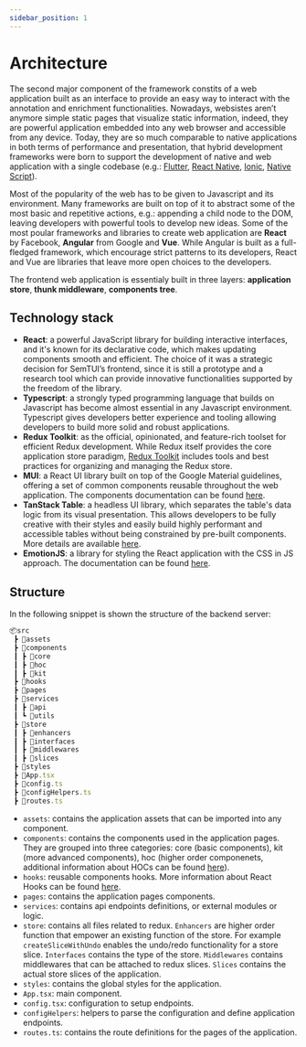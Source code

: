 ```yaml
---
sidebar_position: 1
---
```


# Architecture

The second major component of the framework constits of a web application
built as an interface to provide an easy way to interact with the annotation
and enrichment functionalities. Nowadays, websistes aren’t anymore simple
static pages that visualize static information, indeed, they are powerful application embedded into any web browser and accessible from any device.
Today, they are so much comparable to native applications in both terms
of performance and presentation, that hybrid development frameworks were
born to support the development of native and web application with a single
codebase (e.g.: [Flutter](https://flutter.dev/), [React Native](https://reactnative.dev/), [Ionic](https://ionicframework.com/), [Native Script](https://nativescript.org/)).

Most of the popularity of the web has to be given to Javascript and its
environment. Many frameworks are built on top of it to abstract some of the
most basic and repetitive actions, e.g.: appending a child node to the DOM,
leaving developers with powerful tools to develop new ideas. Some of the
most poular frameworks and libraries to create web application are **React**
by Facebook, **Angular** from Google and **Vue**. While Angular is built as
a full-fledged framework, which encourage strict patterns to its developers,
React and Vue are libraries that leave more open choices to the developers.

The frontend web application is essentialy built in three layers: **application store**, **thunk middleware**, **components tree**.

## Technology stack
- **React**: a powerful JavaScript library for building interactive interfaces, and it's known for its
declarative code, which makes updating components smooth and efficient. The choice of it was a strategic decision for
SemTUI’s frontend, since it is still a prototype and a research tool which can provide innovative functionalities
supported by the freedom of the library.
- **Typescript**: a strongly typed programming language that builds on Javascript has become almost essential in any Javascript environment. Typescript gives developers better experience
and tooling allowing developers to build more solid and robust applications.
- **Redux Toolkit**: as the official, opinionated, and feature-rich toolset for efficient Redux development.
While Redux itself provides the core application store paradigm, [Redux Toolkit](https://redux-toolkit.js.org/) includes tools and best practices for
organizing and managing the Redux store.
- **MUI**: a React UI library built on top of the Google Material guidelines, offering a set of common components reusable throughout the web application. The components documentation can be found [here](https://mui.com/).
- **TanStack Table**: a headless UI library, which separates the table's data logic from its visual presentation. This
allows developers to be fully creative with their styles and easily build highly performant and accessible tables without
being constrained by pre-built components. More details are available [here](https://react-table.tanstack.com/).
- **EmotionJS**: a library for styling the React application with the CSS in JS approach. The documentation can be found [here](https://emotion.sh/docs/introduction).

## Structure
In the following snippet is shown the structure of the backend server:

```jsx title="Frontend folders and files structure"
📦src
 ┣ 📂assets
 ┣ 📂components
 ┃ ┣ 📂core
 ┃ ┣ 📂hoc
 ┃ ┣ 📂kit
 ┣ 📂hooks
 ┣ 📂pages
 ┣ 📂services
 ┃ ┣ 📂api
 ┃ ┗ 📂utils
 ┣ 📂store
 ┃ ┣ 📂enhancers
 ┃ ┣ 📂interfaces
 ┃ ┣ 📂middlewares
 ┃ ┣ 📂slices
 ┣ 📂styles
 ┣ 📜App.tsx
 ┣ 📜config.ts
 ┣ 📜configHelpers.ts
 ┣ 📜routes.ts
```

- `assets`: contains the application assets that can be imported into any component.
- `components`: contains the components used in the application pages. They are grouped into three categories: core (basic components), kit (more advanced components), hoc (higher order componenets, additional information about HOCs can be found [here](https://reactjs.org/docs/higher-order-components.html)).
- `hooks`: reusable components hooks. More information about React Hooks can be found [here](https://it.reactjs.org/docs/hooks-intro.html).
- `pages`: contains the application pages components.
- `services`: contains api endpoints definitions, or external modules or logic.
- `store`: contains all files related to redux. `Enhancers` are higher order function that empower an existing function of the store. For example `createSliceWithUndo` enables the undo/redo functionality for a store slice. `Interfaces` contains the type of the store. `Middlewares` contains middlewares that can be attached to redux slices. `Slices` contains the actual store slices of the application.
- `styles`: contains the global styles for the application.
- `App.tsx`: main component.
- `config.tsx`: configuration to setup endpoints.
- `configHelpers`: helpers to parse the configuration and define application endpoints.
- `routes.ts`: contains the route definitions for the pages of the application.
